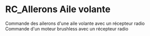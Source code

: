 # RC_AIlerons Aile volante
Commande des ailerons d'une aile volante avec un récepteur radio
Commande d'un moteur brushless avec un récepteur radio

